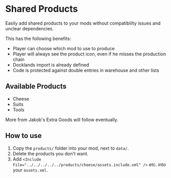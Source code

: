 # Shared Products

Easily add shared products to your mods without compatibility issues and unclear dependencies.

This has the following benefits:
- Player can choose which mod to use to produce
- Player will always see the product icon, even if he misses the production chain
- Docklands import is already defined
- Code is protected against double entries in warehouse and other lists

## Available Products

- Cheese
- Suits
- Tools

More from Jakob's Extra Goods will follow eventually.

## How to use

1. Copy the `products/` folder into your mod, next to `data/`.
2. Delete the products you don't want.
3. Add `<Include File="../../../../../products/cheese/assets.include.xml" />` etc. into your `assets.xml`.
